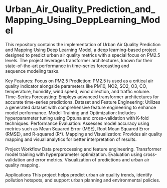 # Urban_Air_Quality_Prediction_and_Mapping_Using_DeppLearning_Model
This repository contains the implementation of Urban Air Quality Prediction and Mapping Using Deep Learning Model, a deep learning-based project designed to predict urban air quality metrics with a special focus on PM2.5 levels. The project leverages transformer architectures, known for their state-of-the-art performance in time-series forecasting and sequence modeling tasks.

Key Features:
Focus on PM2.5 Prediction: PM2.5 is used as a critical air quality indicator alongside parameters like PM10, NO2, SO2, O3, CO, temperature, humidity, wind speed, wind direction, and traffic volume.
Time-Series Forecasting: Employs advanced transformer architectures for accurate time-series predictions.
Dataset and Feature Engineering: Utilizes a generated dataset with comprehensive feature engineering to enhance model performance.
Model Training and Optimization: Includes hyperparameter tuning using Optuna and cross-validation with K-fold techniques.
Performance Evaluation: Assesses model accuracy using metrics such as Mean Squared Error (MSE), Root Mean Squared Error (RMSE), and R-squared (R²).
Mapping and Visualization: Provides air quality mapping and visual analytics for better interpretation of results.

Project Workflow
Data preprocessing and feature engineering.
Transformer model training with hyperparameter optimization.
Evaluation using cross-validation and error metrics.
Visualization of predictions and urban air quality mapping.

Applications
This project helps predict urban air quality trends, identify pollution hotspots, and support urban planning and environmental policies.
